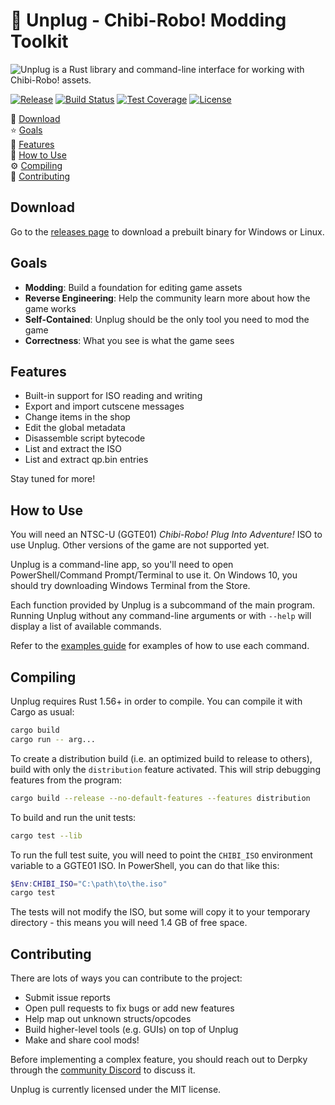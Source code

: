 # :electric_plug: Unplug - Chibi-Robo! Modding Toolkit

![Unplug is a Rust library and command-line interface for working with Chibi-Robo! assets.](docs/images/unplug.gif)

[![Release](https://img.shields.io/github/v/release/adierking/unplug)](https://github.com/adierking/unplug/releases)
[![Build Status](https://img.shields.io/github/workflow/status/adierking/unplug/Rust)](https://github.com/adierking/unplug/actions)
[![Test Coverage](https://img.shields.io/coveralls/github/adierking/unplug)](https://coveralls.io/github/adierking/unplug)
[![License](https://img.shields.io/github/license/adierking/unplug)](COPYING)

:satellite: [Download](#download)<br>
:star: [Goals](#goals)<br>
:robot: [Features](#features)<br>
:thinking: [How to Use](#how-to-use)<br>
:gear: [Compiling](#compiling)<br>
:wrench: [Contributing](#contributing)<br>

## Download

Go to the [releases page](https://github.com/adierking/unplug/releases) to download a prebuilt
binary for Windows or Linux.

## Goals

- **Modding**: Build a foundation for editing game assets
- **Reverse Engineering**: Help the community learn more about how the game works
- **Self-Contained**: Unplug should be the only tool you need to mod the game
- **Correctness**: What you see is what the game sees

## Features

- Built-in support for ISO reading and writing
- Export and import cutscene messages
- Change items in the shop
- Edit the global metadata
- Disassemble script bytecode
- List and extract the ISO
- List and extract qp.bin entries

Stay tuned for more!

## How to Use

You will need an NTSC-U (GGTE01) *Chibi-Robo! Plug Into Adventure!* ISO to use Unplug. Other
versions of the game are not supported yet.

Unplug is a command-line app, so you'll need to open PowerShell/Command Prompt/Terminal to use
it. On Windows 10, you should try downloading Windows Terminal from the Store.

Each function provided by Unplug is a subcommand of the main program. Running Unplug without any
command-line arguments or with `--help` will display a list of available commands.

Refer to the [examples guide](docs/examples.md) for examples of how to use each command.

## Compiling

Unplug requires Rust 1.56+ in order to compile. You can compile it with Cargo as usual:

```sh
cargo build
cargo run -- arg...
```

To create a distribution build (i.e. an optimized build to release to others), build with only the
`distribution` feature activated. This will strip debugging features from the program:

```sh
cargo build --release --no-default-features --features distribution
```

To build and run the unit tests:

```sh
cargo test --lib
```

To run the full test suite, you will need to point the `CHIBI_ISO` environment variable to a
GGTE01 ISO. In PowerShell, you can do that like this:

```powershell
$Env:CHIBI_ISO="C:\path\to\the.iso"
cargo test
```

The tests will not modify the ISO, but some will copy it to your temporary directory - this means
you will need 1.4 GB of free space.

## Contributing

There are lots of ways you can contribute to the project:

- Submit issue reports
- Open pull requests to fix bugs or add new features
- Help map out unknown structs/opcodes
- Build higher-level tools (e.g. GUIs) on top of Unplug
- Make and share cool mods!

Before implementing a complex feature, you should reach out to Derpky through the
[community Discord](http://discord.gg/ymNDqTyjRQ) to discuss it.

Unplug is currently licensed under the MIT license.
